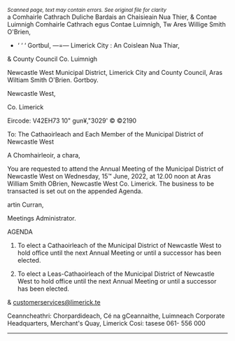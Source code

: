 *<small>Scanned page, text may contain errors. See original file for clarity</small>*  
a Comhairle Cathrach Duliche Bardais an Chaisieain Nua Thier,
& Contae Luimnigh Comhairle Cathrach egus Contae Luimnigh,
Tw Ares Willige Smith O'Brien,
* ‘ ‘ ‘ Gortbul,
—=— Limerick City : An Coislean Nua Thiar,

& County Council Co. Luimnigh

Newcastle West Municipal District,
Limerick City and County Council,
Aras Wiltiam Smith O'Brien.
Gortboy.

Newcastle West,

Co. Limerick

Eircode: V42EH73
10" gun¥,"3029' © ©2190

To: The Cathaoirleach and Each Member of the Municipal District of Newcastle West

A Chomhairleoir, a chara,

You are requested to attend the Annual Meeting of the Municipal District of Newcastle West
on Wednesday, 15™ June, 2022, at 12.00 noon at Aras William Smith OBrien, Newcastle West
Co. Limerick. The business to be transacted is set out on the appended Agenda.

artin Curran,

Meetings Administrator.

AGENDA

1. To elect a Cathaoirleach of the Municipal District of Newcastle West to hold office until
the next Annual Meeting or until a successor has been elected.

2. To elect a Leas-Cathaoirleach of the Municipal District of Newcastle West to hold
office until the next Annual Meeting or until a successor has been elected.

& customerservices@limerick.te

Ceanncheathri: Chorpardideach, Cé na gCeannaithe, Luimneach
Corporate Headquarters, Merchant's Quay, Limerick Cosi: tasese
061- 556 000

---
